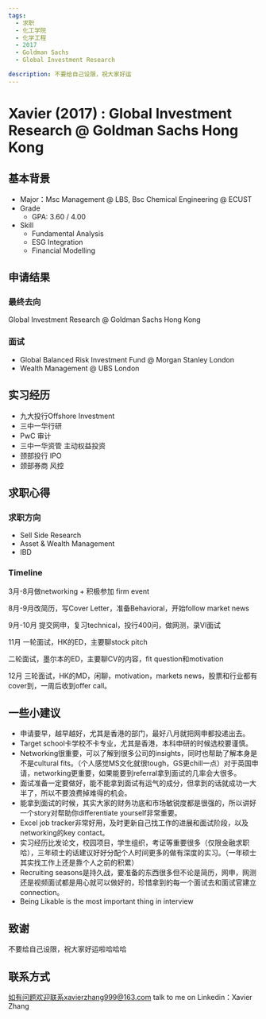 ```yaml
---
tags:
  - 求职
  - 化工学院
  - 化学工程
  - 2017
  - Goldman Sachs
  - Global Investment Research

description: 不要给自己设限，祝大家好运
---
```


# Xavier (2017) : Global Investment Research @ Goldman Sachs Hong Kong

## 基本背景

- Major：Msc Management @ LBS, Bsc Chemical Engineering @ ECUST
- Grade
  - GPA: 3.60 / 4.00
- Skill
  - Fundamental Analysis
  - ESG Integration
  - Financial Modelling

## 申请结果

### 最终去向

Global Investment Research @ Goldman Sachs Hong Kong

### 面试

- Global Balanced Risk Investment Fund @ Morgan Stanley London
- Wealth Management @ UBS London

## 实习经历

- 九大投行Offshore Investment
- 三中一华行研
- PwC 审计
- 三中一华资管 主动权益投资
- 颈部投行 IPO
- 颈部券商 风控

## 求职心得

### 求职方向

- Sell Side Research
- Asset & Wealth Management
- IBD

### Timeline

3月-8月做networking + 积极参加 firm event

8月-9月改简历，写Cover Letter，准备Behavioral，开始follow market news

9月-10月 提交网申，复习technical，投行400问，做网测，录VI面试

11月 一轮面试，HK的ED，主要聊stock pitch

二轮面试，墨尔本的ED，主要聊CV的内容，fit question和motivation

12月 三轮面试，HK的MD，闲聊，motivation，markets news，股票和行业都有cover到，一周后收到offer call。


## 一些小建议

- 申请要早，越早越好，尤其是香港的部门，最好八月就把网申都投递出去。
-	Target school卡学校不卡专业，尤其是香港，本科申研的时候选校要谨慎。
-	Networking很重要，可以了解到很多公司的insights，同时也帮助了解本身是不是cultural fits。（个人感觉MS文化就很tough，GS更chill一点）对于英国申请，networking更重要，如果能要到referral拿到面试的几率会大很多。
-	面试准备一定要做好，能不能拿到面试有运气的成分，但拿到的话就成功一大半了，所以不要浪费掉难得的机会。
-	能拿到面试的时候，其实大家的财务功底和市场敏锐度都是很强的，所以讲好一个story对帮助你differentiate yourself非常重要。
-	Excel job tracker非常好用，及时更新自己找工作的进展和面试阶段，以及networking的key contact。
-	实习经历比发论文，校园项目，学生组织，考证等重要很多（仅限金融求职哈），三年硕士的话建议好好分配个人时间更多的做有深度的实习。（一年硕士其实找工作上还是靠个人之前的积累）
-	Recruiting seasons是持久战，要准备的东西很多但不论是简历，网申，网测还是视频面试都是用心就可以做好的，珍惜拿到的每一个面试去和面试官建立connection。
-	Being Likable is the most important thing in interview


## 致谢

不要给自己设限，祝大家好运啦哈哈哈

## 联系方式 

如有问题欢迎联系xavierzhang999@163.com talk to me on Linkedin：Xavier Zhang
